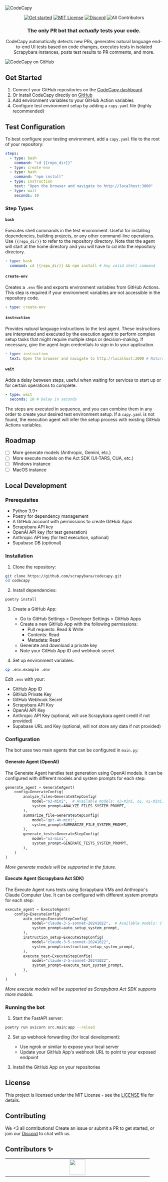 <img src="images/logo.png" alt="CodeCapy" />

<p align="center">
  <a href="https://codecapy.ai"><img alt="Get started" src="https://img.shields.io/badge/Get%20started-codecapy.ai-cyan" /></a>
  <a href="https://github.com/scrapybara/scrapybara-playground/blob/main/license"><img alt="MIT License" src="https://img.shields.io/badge/license-MIT-blue" /></a>
  <a href="https://discord.gg/s4bPUVFXqA"><img alt="Discord" src="https://img.shields.io/badge/Discord-Join%20the%20community-purple.svg?logo=discord" /></a>
  <!-- ALL-CONTRIBUTORS-BADGE:START - Do not remove or modify this section -->
<img alt='All Contributors' src='https://img.shields.io/badge/All_contributors-1-yellow.svg?style=flat-square' />
<!-- ALL-CONTRIBUTORS-BADGE:END -->
</p>

<div id="toc" align="center">
  <ul style="list-style: none">
    <summary>
      <h3>The only PR bot that <i>actually</i> tests your code.</h3>
      <p>CodeCapy automatically detects new PRs, generates natural language end-to-end UI tests based on code changes, executes tests in isolated Scrapybara instances, posts test results to PR comments, and more.</p>
    </summary>
  </ul>
</div>

<img src="images/github.png" alt="CodeCapy on GitHub" />

## Get Started

1. Connect your GitHub repositories on the [CodeCapy dashboard](https://codecapy.ai)
2. Or install CodeCapy directly on [GitHub](https://github.com/apps/codecapyai)
3. Add environment variables to your GitHub Action variables
4. Configure test environment setup by adding a `capy.yaml` file (highly recommended)

## Test Configuration

To best configure your testing environment, add a `capy.yaml` file to the root of your repository:

```yaml
steps:
  - type: bash
    command: "cd {{repo_dir}}"
  - type: create-env
  - type: bash
    command: "npm install"
  - type: instruction
    text: "Open the browser and navigate to http://localhost:3000"
  - type: wait
    seconds: 10
```

### Step Types

#### `bash`

Executes shell commands in the test environment. Useful for installing dependencies, building projects, or any other command-line operations. Use `{{repo_dir}}` to refer to the repository directory. Note that the agent will
start at the home directory and you will have to cd into the repository directory.

```yaml
- type: bash
  command: cd {{repo_dir}} && npm install # Any valid shell command
```

#### `create-env`

Creates a `.env` file and exports environment variables from GitHub Actions. This step is required if your environment variables are not accessible in the repository code.

```yaml
- type: create-env
```

#### `instruction`

Provides natural language instructions to the test agent. These instructions are interpreted and executed by the execution agent to perform complex setup tasks that might require multiple steps or decision-making. If necessary, give the agent login credentials to sign in to your application.

```yaml
- type: instruction
  text: Open the browser and navigate to http://localhost:3000 # Natural language instruction
```

#### `wait`

Adds a delay between steps, useful when waiting for services to start up or for certain operations to complete.

```yaml
- type: wait
  seconds: 10 # Delay in seconds
```

The steps are executed in sequence, and you can combine them in any order to create your desired test environment setup. If a `capy.yaml` is not found, the execution agent will infer the setup process with existing GitHub Actions variables.

## Roadmap

- [ ] More generate models (Anthropic, Gemini, etc.)
- [ ] More execute models on the Act SDK (UI-TARS, CUA, etc.)
- [ ] Windows instance
- [ ] MacOS instance

## Local Development

### Prerequisites

- Python 3.9+
- Poetry for dependency management
- A GitHub account with permissions to create GitHub Apps
- Scrapybara API key
- OpenAI API key (for test generation)
- Anthropic API key (for test execution, optional)
- Supabase DB (optional)

### Installation

1. Clone the repository:

```bash
git clone https://github.com/scrapybara/codecapy.git
cd codecapy
```

2. Install dependencies:

```bash
poetry install
```

3. Create a GitHub App:

   - Go to GitHub Settings > Developer Settings > GitHub Apps
   - Create a new GitHub App with the following permissions:
     - Pull requests: Read & Write
     - Contents: Read
     - Metadata: Read
   - Generate and download a private key
   - Note your GitHub App ID and webhook secret

4. Set up environment variables:

```bash
cp .env.example .env
```

Edit `.env` with your:

- GitHub App ID
- GitHub Private Key
- GitHub Webhook Secret
- Scrapybara API Key
- OpenAI API Key
- Anthropic API Key (optional, will use Scrapybara agent credit if not provided)
- Supabase URL and Key (optional, will not store any data if not provided)

### Configuration

The bot uses two main agents that can be configured in `main.py`:

#### Generate Agent (OpenAI)

The Generate Agent handles test generation using OpenAI models. It can be configured with different models and system prompts for each step:

```python
generate_agent = GenerateAgent(
    config=GenerateConfig(
        analyze_files=GenerateStepConfig(
            model="o3-mini",  # Available models: o3-mini, o1, o1-mini, gpt-4o, gpt-4o-mini
            system_prompt=ANALYZE_FILES_SYSTEM_PROMPT,
        ),
        summarize_file=GenerateStepConfig(
            model="gpt-4o-mini",
            system_prompt=SUMMARIZE_FILE_SYSTEM_PROMPT,
        ),
        generate_tests=GenerateStepConfig(
            model="o3-mini",
            system_prompt=GENERATE_TESTS_SYSTEM_PROMPT,
        ),
    )
)
```

_More generate models will be supported in the future._

#### Execute Agent (Scrapybara Act SDK)

The Execute Agent runs tests using Scrapybara VMs and Anthropic's Claude Computer Use. It can be configured with different system prompts for each step:

```python
execute_agent = ExecuteAgent(
    config=ExecuteConfig(
        auto_setup=ExecuteStepConfig(
            model="claude-3-5-sonnet-20241022",  # Available models: claude-3-5-sonnet-20241022
            system_prompt=auto_setup_system_prompt,
        ),
        instruction_setup=ExecuteStepConfig(
            model="claude-3-5-sonnet-20241022",
            system_prompt=instruction_setup_system_prompt,
        ),
        execute_test=ExecuteStepConfig(
            model="claude-3-5-sonnet-20241022",
            system_prompt=execute_test_system_prompt,
        ),
    )
)
```

_More execute models will be supported as Scrapybara Act SDK supports more models._

### Running the bot

1. Start the FastAPI server:

```bash
poetry run uvicorn src.main:app --reload
```

2. Set up webhook forwarding (for local development):

   - Use ngrok or similar to expose your local server
   - Update your GitHub App's webhook URL to point to your exposed endpoint

3. Install the GitHub App on your repositories

## License

This project is licensed under the MIT License - see the [LICENSE](LICENSE) file for details.

## Contributing

We <3 all contributions! Create an issue or submit a PR to get started, or join our [Discord](https://discord.gg/s4bPUVFXqA) to chat with us.

## Contributors ✨

<!-- ALL-CONTRIBUTORS-LIST:START - Do not remove or modify this section -->
<!-- prettier-ignore-start -->
<!-- markdownlint-disable -->
<table>
  <tbody>
    <tr>
      <td align="center" valign="top" width="14.28%"><a href="https://justinsun.me/"><img src="https://avatars.githubusercontent.com/u/33591641?v=4" width="50px;" alt=""/><br /></a></td>
    </tr>
  </tbody>
</table>

<!-- markdownlint-restore -->
<!-- prettier-ignore-end -->

<!-- ALL-CONTRIBUTORS-LIST:END -->
